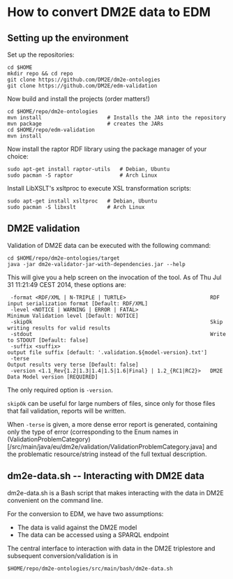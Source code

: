 How to convert DM2E data to EDM
===============================

Setting up the environment
--------------------------

Set up the repositories:

```
cd $HOME
mkdir repo && cd repo
git clone https://github.com/DM2E/dm2e-ontologies
git clone https://github.com/DM2E/edm-validation
```

Now build and install the projects (order matters!)

```
cd $HOME/repo/dm2e-ontologies
mvn install                     # Installs the JAR into the repository
mvn package                     # creates the JARs
cd $HOME/repo/edm-validation
mvn install
```

Now install the raptor RDF library using the package manager of your choice:

```
sudo apt-get install raptor-utils   # Debian, Ubuntu
sudo pacman -S raptor               # Arch Linux
```

Install LibXSLT's xsltproc to execute XSL transformation scripts:

```
sudo apt-get install xsltproc   # Debian, Ubuntu
sudo pacman -S libxslt          # Arch Linux
```


DM2E validation
---------------

Validation of DM2E data can be executed with the following command:

```
cd $HOME/repo/dm2e-ontologies/target
java -jar dm2e-validator-jar-with-dependencies.jar --help
```

This will give you a help screen on the invocation of the tool. As of Thu Jul 31 11:21:49 CEST 2014, these options are:

```
 -format <RDF/XML | N-TRIPLE | TURTLE>                           RDF input serialization format [Default: RDF/XML]
 -level <NOTICE | WARNING | ERROR | FATAL>                       Minimum Validation level [Default: NOTICE]
 -skipOk                                                         Skip writing results for valid results
 -stdout                                                         Write to STDOUT [Default: false]
 -suffix <suffix>                                                output file suffix [default: '.validation.${model-version}.txt']
 -terse                                                          Output results very terse [Default: false]
 -version <1.1_Rev{1.2|1.3|1.4|1.5|1.6|Final} | 1.2_{RC1|RC2}>   DM2E Data Model version [REQUIRED]
```

The only required option is `-version`.

`skipOk` can be useful for large numbers of files, since only for those files that fail validation, reports will be written.

When `-terse` is given, a more dense error report is generated, containing only
the type of error (corresponding to the Enum names in
(ValidationProblemCategory)[/src/main/java/eu/dm2e/validation/ValidationProblemCategory.java]
and the problematic resource/string instead of the full textual description.

dm2e-data.sh -- Interacting with DM2E data
------------------------------------------

dm2e-data.sh is a Bash script that makes interacting with the data in DM2E convenient on the command line.

For the conversion to EDM, we have two assumptions:

* The data is valid against the DM2E model
* The data can be accessed using a SPARQL endpoint

The central interface to interaction with data in the DM2E triplestore and subsequent conversion/validation is in

```
$HOME/repo/dm2e-ontologies/src/main/bash/dm2e-data.sh
```

